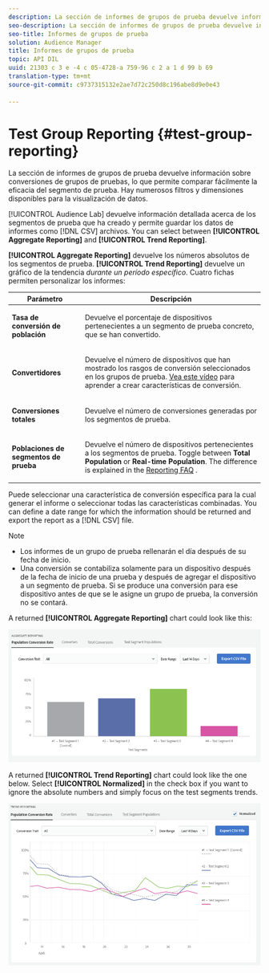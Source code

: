 ```yaml
---
description: La sección de informes de grupos de prueba devuelve información sobre conversiones de grupos de pruebas, lo que permite comparar fácilmente la eficacia del segmento de prueba. Hay numerosos filtros y dimensiones disponibles para la visualización de datos.
seo-description: La sección de informes de grupos de prueba devuelve información sobre conversiones de grupos de pruebas, lo que permite comparar fácilmente la eficacia del segmento de prueba. Hay numerosos filtros y dimensiones disponibles para la visualización de datos.
seo-title: Informes de grupos de prueba
solution: Audience Manager
title: Informes de grupos de prueba
topic: API DIL
uuid: 21303 c 3 e -4 c 05-4728-a 759-96 c 2 a 1 d 99 b 69
translation-type: tm+mt
source-git-commit: c9737315132e2ae7d72c250d8c196abe8d9e0e43

---
```



# Test Group Reporting {#test-group-reporting}

La sección de informes de grupos de prueba devuelve información sobre conversiones de grupos de pruebas, lo que permite comparar fácilmente la eficacia del segmento de prueba. Hay numerosos filtros y dimensiones disponibles para la visualización de datos.

[!UICONTROL Audience Lab] devuelve información detallada acerca de los segmentos de prueba que ha creado y permite guardar los datos de informes como [!DNL CSV] archivos. You can select between **[!UICONTROL Aggregate Reporting]** and **[!UICONTROL Trend Reporting]**.

**[!UICONTROL Aggregate Reporting]** devuelve los números absolutos de los segmentos de prueba. **[!UICONTROL Trend Reporting]** devuelve un gráfico de la tendencia *durante un período específico*. Cuatro fichas permiten personalizar los informes:

<table id="table_446384AE9A36408A9C570CB7DB72C3D6"> 
 <thead> 
  <tr> 
   <th colname="col1" class="entry"> Parámetro </th> 
   <th colname="col2" class="entry"> Descripción </th> 
  </tr> 
 </thead>
 <tbody> 
  <tr> 
   <td colname="col1"> <p> <b><span class="uicontrol"> Tasa de conversión de población</span></b> </p> </td> 
   <td colname="col2"> <p>Devuelve el porcentaje de dispositivos pertenecientes a un segmento de prueba concreto, que se han convertido. </p> </td> 
  </tr> 
  <tr> 
   <td colname="col1"> <p> <b><span class="uicontrol"> Convertidores</span></b> </p> </td> 
   <td colname="col2"> <p>Devuelve el número de dispositivos que han mostrado los rasgos de conversión seleccionados en los grupos de prueba. <a href="https://helpx.adobe.com/audience-manager/kt/using/creating-conversion-traits-feature-video-use.html" format="https" scope="external"> Vea este vídeo</a> para aprender a crear características de conversión. </p> </td> 
  </tr> 
  <tr> 
   <td colname="col1"> <p> <b><span class="uicontrol"> Conversiones totales</span></b> </p> </td> 
   <td colname="col2"> <p>Devuelve el número de conversiones generadas por los segmentos de prueba. </p> </td> 
  </tr> 
  <tr> 
   <td colname="col1"> <p> <b><span class="uicontrol"> Poblaciones de segmentos de prueba</span></b> </p> </td> 
   <td colname="col2"> <p>Devuelve el número de dispositivos pertenecientes a los segmentos de prueba. Toggle between <b><span class="uicontrol"> Total Population</span></b> or <b><span class="uicontrol"> Real-time Population</span></b>. The difference is explained in the <a href="../../faq/faq-reporting.md"> Reporting FAQ</a> . </p> </td>
  </tr>
 </tbody>
</table>

Puede seleccionar una característica de conversión específica para la cual generar el informe o seleccionar todas las características combinadas. You can define a date range for which the information should be returned and export the report as a [!DNL CSV] file.

>[!NOTE]
>
>* Los informes de un grupo de prueba rellenarán el día después de su fecha de inicio.
>* Una conversión se contabiliza solamente para un dispositivo después de la fecha de inicio de una prueba y después de agregar el dispositivo a un segmento de prueba. Si se produce una conversión para ese dispositivo antes de que se le asigne un grupo de prueba, la conversión no se contará.


A returned **[!UICONTROL Aggregate Reporting]** chart could look like this:

![](assets/aggregate-reporting.PNG)

A returned **[!UICONTROL Trend Reporting]** chart could look like the one below. Select **[!UICONTROL Normalized]** in the check box if you want to ignore the absolute numbers and simply focus on the test segments trends.

![](assets/trend-reporting.PNG)